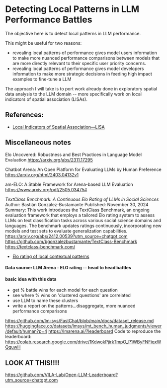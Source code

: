 # Detecting Local Patterns in LLM Performance Battles

The objective here is to detect local patterns in LLM performance.

This might be useful for two reasons:

-   revealing local patterns of performance gives model users information to make more nuanced performance comparisons between models that are more directly relevant to their specific user priority concerns.
-   revealing local patterns of performance gives model developers information to make more strategic decisions in feeding high impact examples to fine-tune a LLM

The approach I will take is to port work already done in exploratory spatial
data analysis to the LLM domain -- more specifically work on local indicators
of spatial association (LISAs).

## References:

-   [Local Indicators of Spatial Association—LISA](https://onlinelibrary.wiley.com/doi/10.1111/j.1538-4632.1995.tb00338.)

## Miscellaneous notes

Elo Uncovered: Robustness and Best Practices in Language Model Evaluation
https://arxiv.org/abs/2311.17295

Chatbot Arena: An Open Platform for Evaluating LLMs by Human Preference
https://arxiv.org/html/2403.04132v1

am-ELO: A Stable Framework for Arena-based LLM Evaluation
https://www.arxiv.org/pdf/2505.03475#

_TextClass Benchmark: A Continuous Elo Rating of LLMs in Social Sciences_
Author: Bastián González-Bustamante
Published: November 30, 2024
Summary: This work introduces the TextClass Benchmark, an ongoing evaluation framework that employs a tailored Elo rating system to assess LLMs on text classification tasks across various social science domains and languages. The benchmark updates ratings continuously, incorporating new models and test sets to evaluate generalization capabilities.
https://arxiv.org/abs/2412.00539?utm_source=chatgpt.com
https://github.com/bgonzalezbustamante/TextClass-Benchmark
https://textclass-benchmark.com/

-   [Elo rating of local contextual patterns](https://colab.ws/articles/10.1109%2FCCDC.2011.5968634)

#### Data source: LLM Arena - ELO rating -- head to head battles

#### basic idea with this data

-   get % battle wins for each model for each question
-   see where % wins on 'clustered questions' are correlated
-   use LLM to name these clusters
-   write a report on the patterns...disaggregate, more nuanced performance comparisons

https://github.com/lm-sys/FastChat/blob/main/docs/dataset_release.md
https://huggingface.co/datasets/lmsys/mt_bench_human_judgments/viewer/default/human?p=4
https://lmarena.ai/?leaderboard
Code to reproduce the leaderboard:
https://colab.research.google.com/drive/1KdwokPjirkTmpO_P1WByFNFiqxWQquwH

## LOOK AT THIS!!!!

https://github.com/VILA-Lab/Open-LLM-Leaderboard?utm_source=chatgpt.com
